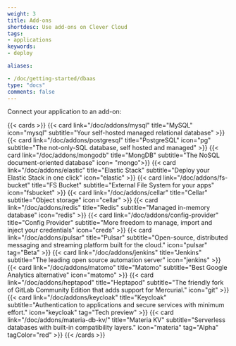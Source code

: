 ```yaml
---
weight: 3
title: Add-ons
shortdesc: Use add-ons on Clever Cloud
tags:
- applications
keywords:
- deploy

aliases:

- /doc/getting-started/dbaas
type: "docs"
comments: false
---
```


Connect your application to an add-on:

{{< cards >}}
  {{< card link="/doc/addons/mysql" title="MySQL" icon="mysql" subtitle="Your self-hosted managed relational database" >}}
  {{< card link="/doc/addons/postgresql" title="PostgreSQL" icon="pg" subtitle="The not-only-SQL database, self hosted and managed" >}}
  {{< card link="/doc/addons/mongodb" title="MongDB" subtitle="The NoSQL document-oriented database" icon= "mongo">}}
  {{< card link="/doc/addons/elastic" title="Elastic Stack" subtitle="Deploy your Elastic Stack in one click" icon="elastic" >}}
  {{< card link="/doc/addons/fs-bucket" title="FS Bucket" subtitle="External File System for your apps" icon="fsbucket" >}}
  {{< card link="/doc/addons/cellar" title="Cellar" subtitle="Object storage" icon="cellar" >}}
  {{< card link="/doc/addons/redis" title="Redis" subtitle="Managed in-memory database" icon="redis" >}}
  {{< card link="/doc/addons/config-provider" title="Config Provider" subtitle="More freedom to manage, import and inject your credentials" icon="creds" >}}
  {{< card link="/doc/addons/pulsar" title="Pulsar" subtitle="Open-source, distributed messaging and streaming platform built for the cloud." icon="pulsar" tag="Beta" >}}
  {{< card link="/doc/addons/jenkins" title="Jenkins" subtitle="The leading open source automation server" icon="jenkins" >}}
  {{< card link="/doc/addons/matomo" title="Matomo" subtitle="Best Google Analytics alternative" icon="matomo" >}}
  {{< card link="/doc/addons/heptapod" title="Heptapod" subtitle="The friendly fork of GitLab Community Edition that adds support for Mercurial." icon="git" >}}
  {{< card link="/doc/addons/keycloak" title="Keycloak" subtitle="Authentication to applications and secure services with minimum effort." icon="keycloak" tag="Tech preview" >}}
  {{< card link="/doc/addons/materia-db-kv/" title="Materia KV" subtitle="Serverless databases with built-in compatibility layers." icon="materia" tag="Alpha" tagColor="red" >}}
{{< /cards >}}
